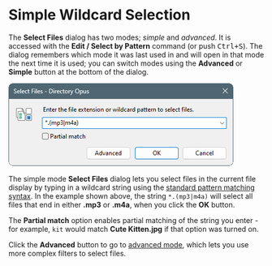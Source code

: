 # Simple Wildcard Selection

The **Select Files** dialog has two modes; *simple* and *advanced*. It is accessed with the **Edit / Select by Pattern** command (or push <kbd>Ctrl+S</kbd>). The dialog remembers which mode it was last used in and will open in that mode the next time it is used; you can switch modes using the **Advanced** or **Simple** button at the bottom of the dialog.

![](/Manual/images/media/13/select_files_-_simple.png) 

The simple mode **Select Files** dialog lets you select files in the current file display by typing in a wildcard string using the [standard pattern matching syntax](/Manual/reference/wildcard_reference/pattern_matching_syntax.md). In the example shown above, the string `*.(mp3|m4a)` will select all files that end in either **.mp3** or **.m4a**, when you click the **OK** button.

The **Partial match** option enables partial matching of the string you enter - for example, `kit` would match **Cute Kitten.jpg** if that option was turned on.

Click the **Advanced** button to go to [advanced mode](advanced_selection.md), which lets you use more complex filters to select files.
